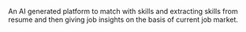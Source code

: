 An AI generated platform to match with skills and extracting skills from resume and then giving job insights on the basis of current job market.
